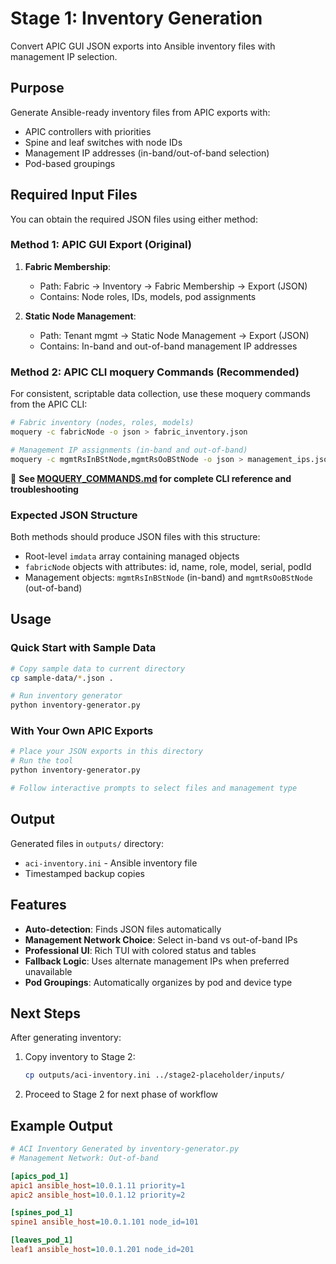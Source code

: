 # Stage 1: Inventory Generation

Convert APIC GUI JSON exports into Ansible inventory files with management IP selection.

## Purpose

Generate Ansible-ready inventory files from APIC exports with:
- APIC controllers with priorities
- Spine and leaf switches with node IDs
- Management IP addresses (in-band/out-of-band selection)
- Pod-based groupings

## Required Input Files

You can obtain the required JSON files using either method:

### Method 1: APIC GUI Export (Original)

1. **Fabric Membership**: 
   - Path: Fabric → Inventory → Fabric Membership → Export (JSON)
   - Contains: Node roles, IDs, models, pod assignments

2. **Static Node Management**:
   - Path: Tenant mgmt → Static Node Management → Export (JSON)
   - Contains: In-band and out-of-band management IP addresses

### Method 2: APIC CLI moquery Commands (Recommended)

For consistent, scriptable data collection, use these moquery commands from the APIC CLI:

```bash
# Fabric inventory (nodes, roles, models)
moquery -c fabricNode -o json > fabric_inventory.json

# Management IP assignments (in-band and out-of-band)
moquery -c mgmtRsInBStNode,mgmtRsOoBStNode -o json > management_ips.json
```

📖 **See [MOQUERY_COMMANDS.md](../MOQUERY_COMMANDS.md) for complete CLI reference and troubleshooting**

### Expected JSON Structure

Both methods should produce JSON files with this structure:
- Root-level `imdata` array containing managed objects
- `fabricNode` objects with attributes: id, name, role, model, serial, podId
- Management objects: `mgmtRsInBStNode` (in-band) and `mgmtRsOoBStNode` (out-of-band)

## Usage

### Quick Start with Sample Data

```bash
# Copy sample data to current directory
cp sample-data/*.json .

# Run inventory generator
python inventory-generator.py
```

### With Your Own APIC Exports

```bash
# Place your JSON exports in this directory
# Run the tool
python inventory-generator.py

# Follow interactive prompts to select files and management type
```

## Output

Generated files in `outputs/` directory:
- `aci-inventory.ini` - Ansible inventory file
- Timestamped backup copies

## Features

- **Auto-detection**: Finds JSON files automatically
- **Management Network Choice**: Select in-band vs out-of-band IPs
- **Professional UI**: Rich TUI with colored status and tables
- **Fallback Logic**: Uses alternate management IPs when preferred unavailable
- **Pod Groupings**: Automatically organizes by pod and device type

## Next Steps

After generating inventory:

1. Copy inventory to Stage 2:
   ```bash
   cp outputs/aci-inventory.ini ../stage2-placeholder/inputs/
   ```

2. Proceed to Stage 2 for next phase of workflow

## Example Output

```ini
# ACI Inventory Generated by inventory-generator.py
# Management Network: Out-of-band

[apics_pod_1]
apic1 ansible_host=10.0.1.11 priority=1
apic2 ansible_host=10.0.1.12 priority=2

[spines_pod_1]
spine1 ansible_host=10.0.1.101 node_id=101

[leaves_pod_1]
leaf1 ansible_host=10.0.1.201 node_id=201
```
